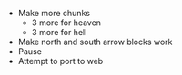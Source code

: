 - Make more chunks
  - 3 more for heaven
  - 3 more for hell
- Make north and south arrow blocks work
- Pause
- Attempt to port to web